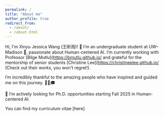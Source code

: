 ```yaml
---
permalink: /
title: "About me"
author_profile: true
redirect_from: 
  - /about/
  - /about.html
---
```


Hi, I'm Xinyu Jessica Wang (王昕雨)! 👋
I’m an undergraduate student at UW–Madison 🦡, passionate about Human-centered AI. I’m currently working with Professor [Bilge Mutlu]&#40;https://bmutlu.github.io/ and grateful for the mentorship of senior students [Christine Lee]&#40;https://christineplee.github.io/ (Check out their works, you won't regret!).

I’m incredibly thankful to the amazing people who have inspired and guided me on this journey. 🙇‍♂️🎓

📣 I’m actively looking for Ph.D. opportunities starting Fall 2025 in Human-centered AI.

You can find my curriculum vitae [here]
